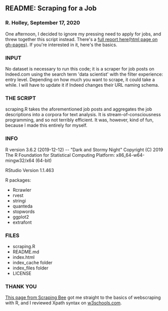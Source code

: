 ## README: Scraping for a Job
### R. Holley, September 17, 2020

One afternoon, I decided to ignore my pressing need to apply for jobs, and threw together this script instead. There's a [full report here(html page on gh-pages)](https://mementomakomori.github.io/ScrapingPractice/). If you're interested in it, here's the basics.

### INPUT
No dataset is necessary to run this code; it is a scraper for job posts on Indeed.com using the search term 'data scientist' with the filter experience: entry level. Depending on how much you want to scrape, it could take a while. I will have to update it if Indeed changes their URL naming schema.

### THE SCRIPT
scraping.R takes the aforementioned job posts and aggregates the job descriptions into a corpora for text analysis. It is stream-of-consciousness programming, and so not terribly efficient. It was, however, kind of fun, because I made this entirely for myself.

### INFO 
R version 3.6.2 (2019-12-12) -- "Dark and Stormy Night"
Copyright (C) 2019 The R Foundation for Statistical Computing
Platform: x86_64-w64-mingw32/x64 (64-bit)

RStudio Version 1.1.463

R packages:
* Rcrawler
* rvest
* stringi
* quanteda
* stopwords
* ggplot2
* extrafont

### FILES
* scraping.R
* README.md
* index.html
* index_cache folder
* index_files folder
* LICENSE 

### THANK YOU
[This page from Scraping Bee](https://www.scrapingbee.com/blog/web-scraping-r/) got me straight to the basics of webscraping with R, and I reviewed Xpath syntax on [w3schools.com](https://www.w3schools.com/xml/xpath_intro.asp).

